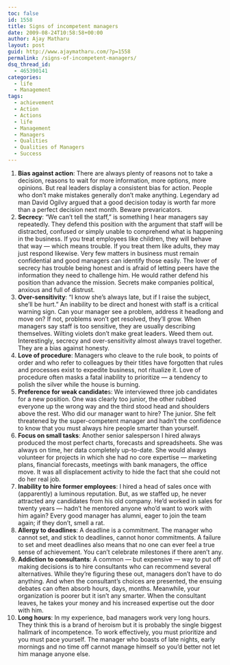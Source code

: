 ```yaml
---
toc: false
id: 1558
title: Signs of incompetent managers
date: 2009-08-24T10:58:58+00:00
author: Ajay Matharu
layout: post
guid: http://www.ajaymatharu.com/?p=1558
permalink: /signs-of-incompetent-managers/
dsq_thread_id:
  - 465390141
categories:
  - life
  - Management
tags:
  - achievement
  - Action
  - Actions
  - life
  - Management
  - Managers
  - Qualities
  - Qualities of Managers
  - Success
---
```

  1. **Bias against action**: There are always plenty of reasons not to take a decision, reasons to wait for more information, more options, more opinions. But real leaders display a consistent bias for action. People who don’t make mistakes generally don’t make anything. Legendary ad man David Ogilvy argued that a good decision today is worth far more than a perfect decision next month. Beware prevaricators.
  2. **Secrecy**: “We can’t tell the staff,” is something I hear managers say repeatedly. They defend this position with the argument that staff will be distracted, confused or simply unable to comprehend what is happening in the business. If you treat employees like children, they will behave that way — which means trouble. If you treat them like adults, they may just respond likewise. Very few matters in business must remain confidential and good managers can identify those easily. The lover of secrecy has trouble being honest and is afraid of letting peers have the information they need to challenge him. He would rather defend his position than advance the mission. Secrets make companies political, anxious and full of distrust.
  3. **Over-sensitivity**: “I know she’s always late, but if I raise the subject, she’ll be hurt.” An inability to be direct and honest with staff is a critical warning sign. Can your manager see a problem, address it headlong and move on? If not, problems won’t get resolved, they’ll grow. When managers say staff is too sensitive, they are usually describing themselves. Wilting violets don’t make great leaders. Weed them out. Interestingly, secrecy and over-sensitivity almost always travel together. They are a bias against honesty.
  4. **Love of procedure**: Managers who cleave to the rule book, to points of order and who refer to colleagues by their titles have forgotten that rules and processes exist to expedite business, not ritualize it. Love of procedure often masks a fatal inability to prioritize — a tendency to polish the silver while the house is burning.
  5. **Preference for weak candidate**s: We interviewed three job candidates for a new position. One was clearly too junior, the other rubbed everyone up the wrong way and the third stood head and shoulders above the rest. Who did our manager want to hire? The junior. She felt threatened by the super-competent manager and hadn’t the confidence to know that you must always hire people smarter than yourself.
  6. **Focus on small tasks**: Another senior salesperson I hired always produced the most perfect charts, forecasts and spreadsheets. She was always on time, her data completely up-to-date. She would always volunteer for projects in which she had no core expertise — marketing plans, financial forecasts, meetings with bank managers, the office move. It was all displacement activity to hide the fact that she could not do her real job.
  7. **Inability to hire former employees**: I hired a head of sales once with (apparently) a luminous reputation. But, as we staffed up, he never attracted any candidates from his old company. He’d worked in sales for twenty years — hadn’t he mentored anyone who’d want to work with him again? Every good manager has alumni, eager to join the team again; if they don’t, smell a rat.
  8. **Allergy to deadlines**: A deadline is a commitment. The manager who cannot set, and stick to deadlines, cannot honor commitments. A failure to set and meet deadlines also means that no one can ever feel a true sense of achievement. You can’t celebrate milestones if there aren’t any.
  9. **Addiction to consultants**: A common — but expensive — way to put off making decisions is to hire consultants who can recommend several alternatives. While they’re figuring these out, managers don’t have to do anything. And when the consultant’s choices are presented, the ensuing debates can often absorb hours, days, months. Meanwhile, your organization is poorer but it isn’t any smarter. When the consultant leaves, he takes your money and his increased expertise out the door with him.
 10. **Long hours**: In my experience, bad managers work very long hours. They think this is a brand of heroism but it is probably the single biggest hallmark of incompetence. To work effectively, you must prioritize and you must pace yourself. The manager who boasts of late nights, early mornings and no time off cannot manage himself so you’d better not let him manage anyone else.
